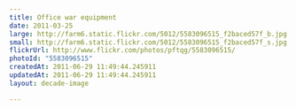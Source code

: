 ```yaml
---
title: Office war equipment
date: 2011-03-25
large: http://farm6.static.flickr.com/5012/5583096515_f2baced57f_b.jpg
small: http://farm6.static.flickr.com/5012/5583096515_f2baced57f_s.jpg
flickrUrl: http://www.flickr.com/photos/pftqg/5583096515/
photoId: "5583096515"
createdAt: 2011-06-29 11:49:44.245911
updatedAt: 2011-06-29 11:49:44.245911
layout: decade-image

---
```


